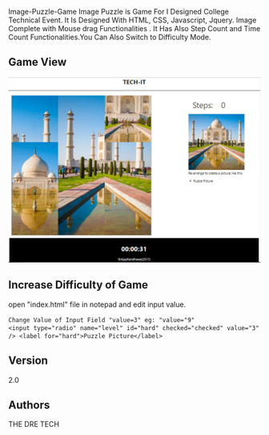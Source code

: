 Image-Puzzle-Game
Image Puzzle is Game For I Designed College Technical Event. It Is Designed With HTML, CSS, Javascript, Jquery. Image Complete with Mouse drag Functionalities . It Has Also Step Count and Time Count Functionalities.You Can Also Switch to Difficulty Mode.


## Game View

<img src="Screenshot.jpg" alt="wireframe">

## Increase Difficulty of Game

open "index.html" file in notepad and edit input value.

```
Change Value of Input Field "value=3" eg: "value="9" 
<input type="radio" name="level" id="hard" checked="checked" value="3" /> <label for="hard">Puzzle Picture</label>
```

## Version

2.0

## Authors

THE DRE TECH
